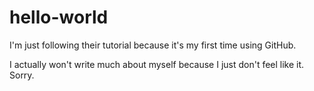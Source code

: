 # hello-world
I'm just following their tutorial because it's my first time using GitHub.


I actually won't write much about myself because I just don't feel like it. Sorry.
